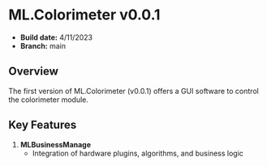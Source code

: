 
# ML.Colorimeter v0.0.1

- **Build date:** 4/11/2023
- **Branch:** main

## Overview
The first version of ML.Colorimeter (v0.0.1) offers a GUI software to control the colorimeter module.

## Key Features
1. **MLBusinessManage**
   - Integration of hardware plugins, algorithms, and business logic

